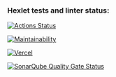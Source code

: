 ### Hexlet tests and linter status:
[![Actions Status](https://github.com/Pewdoloco/frontend-project-11/actions/workflows/hexlet-check.yml/badge.svg)](https://github.com/Pewdoloco/frontend-project-11/actions)

[![Maintainability](https://qlty.sh/badges/e6b4faf7-a8ed-418b-b425-5a79831424a4/maintainability.svg)](https://qlty.sh/gh/Pewdoloco/projects/frontend-project-11)

[![Vercel](https://vercel.com/button)](https://vercel.com/pewdolocos-projects/frontend-project-11)

[![SonarQube Quality Gate Status](https://sonarcloud.io/api/project_badges/measure?project=Pewdoloco_frontend-project-11&metric=alert_status)](https://sonarcloud.io/summary/new_code?id=Pewdoloco_frontend-project-11)